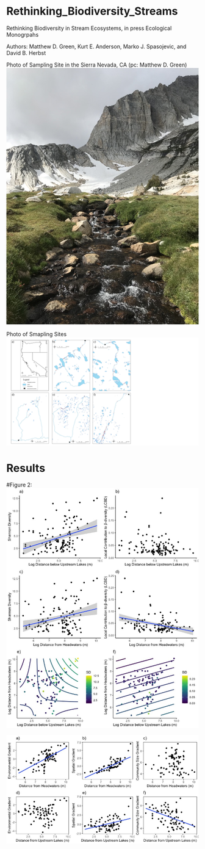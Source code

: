 # Rethinking_Biodiversity_Streams

Rethinking Biodiversity in Stream Ecosystems, in press Ecological Monogrpahs

Authors: Matthew D. Green, Kurt E. Anderson, Marko J. Spasojevic, and David B. Herbst

Photo of Sampling Site in the Sierra Nevada, CA (pc: Matthew D. Green)
![](Images/pic.png)

Photo of Smapling Sites
![](Figs/Map.jpg)


# Results

#Figure 2: 
![](Figs/Rplot01.jpeg)

![](Figs/Rplot01copy.jpeg)

